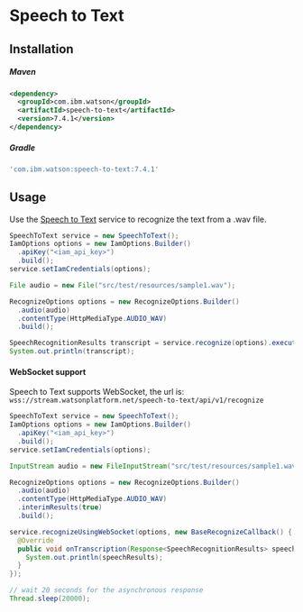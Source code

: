 # Speech to Text

## Installation

##### Maven
```xml
<dependency>
  <groupId>com.ibm.watson</groupId>
  <artifactId>speech-to-text</artifactId>
  <version>7.4.1</version>
</dependency>
```

##### Gradle
```gradle
'com.ibm.watson:speech-to-text:7.4.1'
```

## Usage
Use the [Speech to Text][speech_to_text] service to recognize the text from a .wav file.

```java
SpeechToText service = new SpeechToText();
IamOptions options = new IamOptions.Builder()
  .apiKey("<iam_api_key>")
  .build();
service.setIamCredentials(options);

File audio = new File("src/test/resources/sample1.wav");

RecognizeOptions options = new RecognizeOptions.Builder()
  .audio(audio)
  .contentType(HttpMediaType.AUDIO_WAV)
  .build();

SpeechRecognitionResults transcript = service.recognize(options).execute().getResult();
System.out.println(transcript);
```

#### WebSocket support

Speech to Text supports WebSocket, the url is: `wss://stream.watsonplatform.net/speech-to-text/api/v1/recognize`

```java
SpeechToText service = new SpeechToText();
IamOptions options = new IamOptions.Builder()
  .apiKey("<iam_api_key>")
  .build();
service.setIamCredentials(options);

InputStream audio = new FileInputStream("src/test/resources/sample1.wav");

RecognizeOptions options = new RecognizeOptions.Builder()
  .audio(audio)
  .contentType(HttpMediaType.AUDIO_WAV)
  .interimResults(true)
  .build();

service.recognizeUsingWebSocket(options, new BaseRecognizeCallback() {
  @Override
  public void onTranscription(Response<SpeechRecognitionResults> speechResults) {
    System.out.println(speechResults);
  }
});

// wait 20 seconds for the asynchronous response
Thread.sleep(20000);
```

[speech_to_text]: https://cloud.ibm.com/docs/services/speech-to-text?topic=speech-to-text-about
